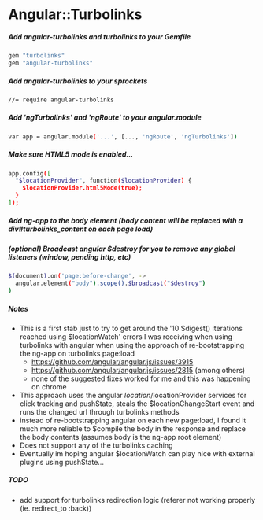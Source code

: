 # Angular::Turbolinks

##### Add angular-turbolinks and turbolinks to your Gemfile
```sh
gem "turbolinks"
gem "angular-turbolinks"
```

##### Add angular-turbolinks to your sprockets
```sh
//= require angular-turbolinks
```

##### Add 'ngTurbolinks' and 'ngRoute' to your angular.module
```sh
var app = angular.module('...', [..., 'ngRoute', 'ngTurbolinks'])
```

##### Make sure HTML5 mode is enabled...
```sh
app.config([
  "$locationProvider", function($locationProvider) {
    $locationProvider.html5Mode(true);
  }
]);
```
##### Add ng-app to the body element (body content will be replaced with a div#turbolinks_content on each page load)
<body ng-app='myapp'>

##### (optional) Broadcast angular $destroy for you to remove any global listeners (window, pending http, etc)
```sh
$(document).on('page:before-change', ->
  angular.element("body").scope().$broadcast("$destroy")
)
```

##### Notes
* This is a first stab just to try to get around the '10 $digest() iterations reached using $locationWatch' errors I was receiving when using turbolinks with angular when using the approach of re-bootstrapping the ng-app on turbolinks page:load 
  * https://github.com/angular/angular.js/issues/3915
  * https://github.com/angular/angular.js/issues/2815 (among others)
  * none of the suggested fixes worked for me and this was happening on chrome
* This approach uses the angular $location/$locationProvider services for click tracking and pushState, steals the $locationChangeStart event and runs the changed url through turbolinks methods
* instead of re-bootstrapping angular on each new page:load, I found it much more reliable to $compile the body in the response and replace the body contents (assumes body is the ng-app root element)
* Does not support any of the turbolinks caching
* Eventually im hoping angular $locationWatch can play nice with external plugins using pushState...

##### TODO
* add support for turbolinks redirection logic (referer not working properly (ie. redirect_to :back))
